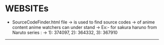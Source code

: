 # WEBSITEs
- SourceCodeFinder.html file
-> is used to find source codes 
-> of anime content anime watchers can under stand
-> Ex:- for sakura haruno from Naruto series :
-> 1): 374097, 2): 364332, 3): 367910
------------------------------------------------
